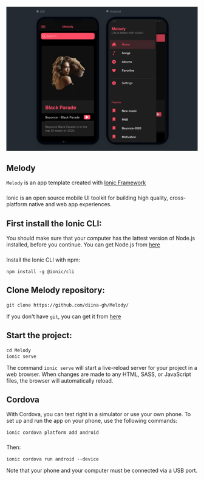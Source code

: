 ![Image](https://github.com/diina-gh/Melody/blob/main/src/assets/melody.png)
## Melody
`Melody` is an app template created with [Ionic Framework](https://ionicframework.com/)
###
Ionic is an open source mobile UI toolkit for building high quality, cross-platform native and web app experiences.

## First install the Ionic CLI:
You should make sure that your computer has the lattest version of Node.js installed, before you continue.
You can get Node.js from [here](https://nodejs.org/en/download/)
### 
Install the Ionic CLI with npm:
```npm
npm install -g @ionic/cli
```
## Clone Melody repository:
```git
git clone https://github.com/diina-gh/Melody/
```
If you don't have `git`, you can get it from [here](https://git-scm.com/downloads)
## Start the project:
```npm
cd Melody
ionic serve
```
The command `ionic serve` will start a live-reload server for your project in a web browser. When changes are made to any HTML, SASS, or JavaScript files, the browser will automatically reload.
## Cordova
With Cordova, you can test right in a simulator or use your own phone. To set up and run the app on your phone, use the following commands:
```npm
ionic cordova platform add android
```
###
Then:
```npm
ionic cordova run android --device
```
Note that your phone and your computer must be connected via a USB port.
